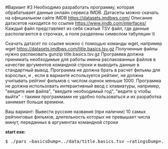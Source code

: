 #Вариант #3
Необходимо разработать программу, которая обрабатывает данные онлайн сервиса IMDB.
Датасеты можно скачать на официальном сайте IMDB https://datasets.imdbws.com/
Описание датасетов находится по ссылке https://www.imdb.com/interfaces/
Каждый файл представляет из себя сжатый TSV файл, где данные располагаются в строчках, а поля разделены символом табуляции \t

Скачать датасет по ссылке можно с помощью команды wget, например
wget https://datasets.imdbws.com/title.basics.tsv.gz
Полученные файлы нужно распаковать
gunzip title.basics.tsv.gz
Программа должна принимать необходимые для работы имена распакованных файлов в качестве аргументов командной строки и выводить данные в стандартный вывод.
Программа не должна брать в расчет фильмы для взрослых, и , если в варианте используется рейтинг, не должна учитывать рейтинг фильмов с числом оценок меньше 1000.
Программа не должна использовать интерактивный ввод с клавиатуры, например, "введите имя файла", "введите необходимый год", "ведите q чтобы выйти" - такими программами не удобно пользоваться и их разработка занимает больше времени.

Ваш вариант:
Вывести русские названия (при наличии) 10 самых рейтинговых фильмов, длительность которых не превышает числа минут, переданных в аргументах командной строки


<strong>start exe:</strong>
<pre>$ ./pars —basicsDump=../data/title.basics.tsv —ratingsDump=../data/title.ratings.tsv —akasDump=../data/title.akas.tsv —numMin=60 </pre>
